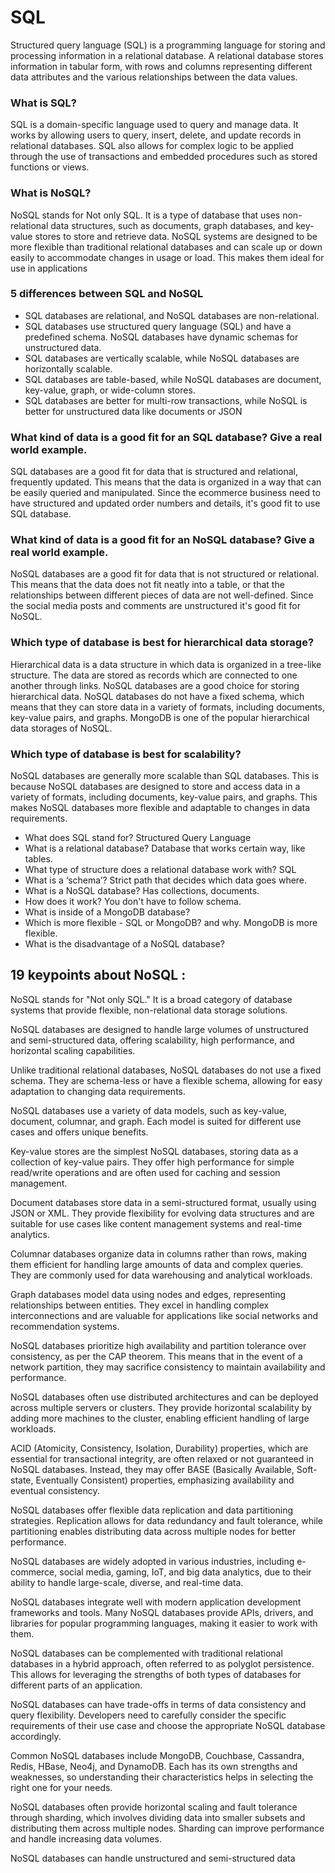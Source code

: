 # SQL

Structured query language (SQL) is a programming language for storing and processing information in a relational database. A relational database stores information in tabular form, with rows and columns representing different data attributes and the various relationships between the data values. 
### What is SQL?
SQL is a domain-specific language used to query and manage data. It works by allowing users to query, insert, delete, and update records in relational databases. SQL also allows for complex logic to be applied through the use of transactions and embedded procedures such as stored functions or views.

### What is NoSQL?
NoSQL stands for Not only SQL. It is a type of database that uses non-relational data structures, such as documents, graph databases, and key-value stores to store and retrieve data. NoSQL systems are designed to be more flexible than traditional relational databases and can scale up or down easily to accommodate changes in usage or load. This makes them ideal for use in applications

### 5 differences between SQL and NoSQL
- SQL databases are relational, and NoSQL databases are non-relational.
- SQL databases use structured query language (SQL) and have a predefined schema. NoSQL databases have dynamic schemas for unstructured data.
- SQL databases are vertically scalable, while NoSQL databases are horizontally scalable.
- SQL databases are table-based, while NoSQL databases are document, key-value, graph, or wide-column stores.
- SQL databases are better for multi-row transactions, while NoSQL is better for unstructured data like documents or JSON

### What kind of data is a good fit for an SQL database? Give a real world example.

SQL databases are a good fit for data that is structured and relational, frequently updated. This means that the data is organized in a way that can be easily queried and manipulated. Since the ecommerce business need to have structured and updated order numbers and details, it's good fit to use SQL database.

### What kind of data is a good fit for an NoSQL database? Give a real world example.

NoSQL databases are a good fit for data that is not structured or relational. This means that the data does not fit neatly into a table, or that the relationships between different pieces of data are not well-defined. Since the social media posts and comments are unstructured it's good fit for NoSQL.

### Which type of database is best for hierarchical data storage?

Hierarchical data is a data structure in which data is organized in a tree-like structure. The data are stored as records which are connected to one another through links. NoSQL databases are a good choice for storing hierarchical data. NoSQL databases do not have a fixed schema, which means that they can store data in a variety of formats, including documents, key-value pairs, and graphs. MongoDB is one of the popular hierarchical data storages of NoSQL. 

### Which type of database is best for scalability?

NoSQL databases are generally more scalable than SQL databases. This is because NoSQL databases are designed to store and access data in a variety of formats, including documents, key-value pairs, and graphs. This makes NoSQL databases more flexible and adaptable to changes in data requirements.

- What does SQL stand for? Structured Query Language
- What is a relational database? Database that works certain way, like tables. 
- What type of structure does a relational database work with? SQL
- What is a ‘schema’? Strict path that decides which data goes where. 
- What is a NoSQL database? Has collections, documents. 
- How does it work? You don't have to follow schema. 
- What is inside of a MongoDB database? 
- Which is more flexible - SQL or MongoDB? and why. MongoDB is more flexible. 
- What is the disadvantage of a NoSQL database?


## 19 keypoints about NoSQL : 

NoSQL stands for "Not only SQL." It is a broad category of database systems that provide flexible, non-relational data storage solutions.

NoSQL databases are designed to handle large volumes of unstructured and semi-structured data, offering scalability, high performance, and horizontal scaling capabilities.

Unlike traditional relational databases, NoSQL databases do not use a fixed schema. They are schema-less or have a flexible schema, allowing for easy adaptation to changing data requirements.

NoSQL databases use a variety of data models, such as key-value, document, columnar, and graph. Each model is suited for different use cases and offers unique benefits.

Key-value stores are the simplest NoSQL databases, storing data as a collection of key-value pairs. They offer high performance for simple read/write operations and are often used for caching and session management.

Document databases store data in a semi-structured format, usually using JSON or XML. They provide flexibility for evolving data structures and are suitable for use cases like content management systems and real-time analytics.

Columnar databases organize data in columns rather than rows, making them efficient for handling large amounts of data and complex queries. They are commonly used for data warehousing and analytical workloads.

Graph databases model data using nodes and edges, representing relationships between entities. They excel in handling complex interconnections and are valuable for applications like social networks and recommendation systems.

NoSQL databases prioritize high availability and partition tolerance over consistency, as per the CAP theorem. This means that in the event of a network partition, they may sacrifice consistency to maintain availability and performance.

NoSQL databases often use distributed architectures and can be deployed across multiple servers or clusters. They provide horizontal scalability by adding more machines to the cluster, enabling efficient handling of large workloads.

ACID (Atomicity, Consistency, Isolation, Durability) properties, which are essential for transactional integrity, are often relaxed or not guaranteed in NoSQL databases. Instead, they may offer BASE (Basically Available, Soft-state, Eventually Consistent) properties, emphasizing availability and eventual consistency.

NoSQL databases offer flexible data replication and data partitioning strategies. Replication allows for data redundancy and fault tolerance, while partitioning enables distributing data across multiple nodes for better performance.

NoSQL databases are widely adopted in various industries, including e-commerce, social media, gaming, IoT, and big data analytics, due to their ability to handle large-scale, diverse, and real-time data.

NoSQL databases integrate well with modern application development frameworks and tools. Many NoSQL databases provide APIs, drivers, and libraries for popular programming languages, making it easier to work with them.

NoSQL databases can be complemented with traditional relational databases in a hybrid approach, often referred to as polyglot persistence. This allows for leveraging the strengths of both types of databases for different parts of an application.

NoSQL databases can have trade-offs in terms of data consistency and query flexibility. Developers need to carefully consider the specific requirements of their use case and choose the appropriate NoSQL database accordingly.

Common NoSQL databases include MongoDB, Couchbase, Cassandra, Redis, HBase, Neo4j, and DynamoDB. Each has its own strengths and weaknesses, so understanding their characteristics helps in selecting the right one for your needs.

NoSQL databases often provide horizontal scaling and fault tolerance through sharding, which involves dividing data into smaller subsets and distributing them across multiple nodes. Sharding can improve performance and handle increasing data volumes.

NoSQL databases can handle unstructured and semi-structured data
